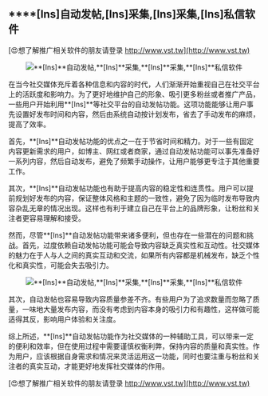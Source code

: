 ## ****[Ins]**自动发帖,**[Ins]**采集,**[Ins]**采集,**[Ins]**私信软件**

[😍想了解推广相关软件的朋友请登录 http://www.vst.tw](http://www.vst.tw)

 <center><img src="https://vst.tw/MP4/tuiguang/png/1.png" alt="**[Ins]**自动发帖,**[Ins]**采集,**[Ins]**采集,**[Ins]**私信软件"></center>

在当今社交媒体充斥着各种信息和内容的时代，人们渐渐开始重视自己在社交平台上的活跃度和影响力。为了更好地维护自己的形象、吸引更多粉丝或者推广产品，一些用户开始利用**[Ins]**等社交平台的自动发帖功能。这项功能能够让用户事先设置好发布时间和内容，然后由系统自动按计划发布，省去了手动发布的麻烦，提高了效率。

首先，**[Ins]**自动发帖功能的优点之一在于节省时间和精力。对于一些有固定内容更新需求的用户，如博主、网红或者商家，通过自动发帖功能可以事先准备好一系列内容，然后自动发布，避免了频繁手动操作，让用户能够更专注于其他重要工作。

其次，**[Ins]**自动发帖功能也有助于提高内容的稳定性和连贯性。用户可以提前规划好发布的内容，保证整体风格和主题的一致性，避免了因为临时发布导致内容杂乱无章的情况出现。这样也有利于建立自己在平台上的品牌形象，让粉丝和关注者更容易理解和接受。

然而，尽管**[Ins]**自动发帖功能带来诸多便利，但也存在一些潜在的问题和挑战。首先，过度依赖自动发帖功能可能会导致内容缺乏真实性和互动性。社交媒体的魅力在于人与人之间的真实互动和交流，如果所有内容都是机械发布，缺乏个性化和真实性，可能会失去吸引力。

 <center><img src="https://vst.tw/MP4/tuiguang/png/7.png" alt="**[Ins]**自动发帖,**[Ins]**采集,**[Ins]**采集,**[Ins]**私信软件"></center>

其次，自动发帖也容易导致内容质量参差不齐。有些用户为了追求数量而忽略了质量，一味地大量发布内容，而没有考虑到内容本身的吸引力和有趣性，这样做可能适得其反，影响用户体验和关注度。

综上所述，**[Ins]**自动发帖功能作为社交媒体的一种辅助工具，可以带来一定的便利和效率，但在使用过程中需要谨慎权衡利弊，保持内容的质量和真实性。作为用户，应该根据自身需求和情况来灵活运用这一功能，同时也要注重与粉丝和关注者的真实互动，才能更好地发挥社交媒体的作用。

[😍想了解推广相关软件的朋友请登录 http://www.vst.tw](http://www.vst.tw)



